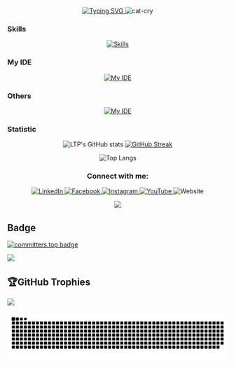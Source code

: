 <p align="center">
    <a href="https://git.io/typing-svg">
        <img src="https://readme-typing-svg.demolab.com?font=Fira+Code&weight=500&size=17&pause=1000&center=true&vCenter=true&repeat=false&width=435&lines=Just+a+dumb+%26+lazy+guy+passion+with+coding" alt="Typing SVG" />
    </a>
    <img src="https://github.com/user-attachments/assets/8fdff738-72e9-449a-8b55-a58a2342e6c2" alt="cat-cry" width="50" />
</p>

<h3>Skills</h3>

<p align="center">
    <a href="https://skillicons.dev/icons?i=c,cpp,solidity,java,js,html,css,python,nodejs,go,docker,react,spring">
        <img src="https://skillicons.dev/icons?i=c,cpp,cs,solidity,java,js,html,css,bootstrap,python,nodejs,go,react,spring,arduino,dotnet,tailwind,mysql,php,wordpress,nextjs,mongodb,postgres,django" alt="Skills" />
    </a>
</p>

<h3>My IDE</h3>

<p align="center">
    <a href="https://skillicons.dev/icons?i=vscode,visualstudio,remix,sublime,unity,pycharm">
        <img src="https://skillicons.dev/icons?i=vscode,visualstudio,remix,sublime,unity,pycharm,idea" alt="My IDE" />
    </a>
</p>

<h3>Others</h3>

<p align="center">
    <a href="https://skillicons.dev/icons?i=vscode,visualstudio,remix,sublime,unity,pycharm">
        <img src="https://skillicons.dev/icons?i=windows,gcp,figma,git,docker,ipfs" alt="My IDE" />
    </a>
</p>

<h3>Statistic</h3>

<p align="center">
    <img src="https://github-readme-stats.vercel.app/api?username=LTPPPP&show_icons=true&theme=tokyonight&hide_border=true" alt="LTP's GitHub stats" />
    <a href="https://git.io/streak-stats"><img src="https://github-readme-streak-stats.herokuapp.com?user=LTPPPP&theme=tokyonight&hide_border=true" alt="GitHub Streak" /></a>
</p>

<p align="center">
    <img src="https://github-readme-stats.vercel.app/api/top-langs/?username=LTPPPP&layout=compact&theme=radical&hide_border=true" alt="Top Langs" />
</p>

<h3 align="center">Connect with me:</h3>
<p align="center">
    <a href="https://www.linkedin.com/in/l%c3%a2m-t%e1%ba%a5n-ph%c3%a1t-36822524a/" target="blank">
        <img src="https://raw.githubusercontent.com/rahuldkjain/github-profile-readme-generator/master/src/images/icons/Social/linked-in-alt.svg" alt="LinkedIn" height="30" width="40" />
    </a>
    <a href="https://www.facebook.com/profile.php?id=100041724977557" target="blank">
        <img src="https://raw.githubusercontent.com/rahuldkjain/github-profile-readme-generator/master/src/images/icons/Social/facebook.svg" alt="Facebook" height="30" width="40" />
    </a>
    <a href="https://www.instagram.com/phatlam811/" target="blank">
        <img src="https://raw.githubusercontent.com/rahuldkjain/github-profile-readme-generator/master/src/images/icons/Social/instagram.svg" alt="Instagram" height="30" width="40" />
    </a>
    <a href="https://www.youtube.com/channel/UCOrENFVs4H3El9BRpVFfj3w" target="blank">
        <img src="https://raw.githubusercontent.com/rahuldkjain/github-profile-readme-generator/master/src/images/icons/Social/youtube.svg" alt="YouTube" height="30" width="40" />
    </a>    
    <a href="https://portfolio-lamtanphat.vercel.app/" target="blank" style="text-decoration:none;">
        <img src="https://edent.github.io/SuperTinyIcons/images/svg/chrome.svg" alt="Website" height="30" width="40" />
    </a>

<p align="center">
    <a href="https://discord.com/users/611488294978584585"><img src="https://lanyard.cnrad.dev/api/611488294978584585" /></a>
</p>

## Badge

[![committers.top badge](https://user-badge.committers.top/vietnam/LTPPPP.svg)](https://user-badge.committers.top/vietnam/LTPPPP)

[![](https://visitcount.itsvg.in/api?id=LTPPPP&label=Stalker&color=0&icon=5&pretty=false)](https://visitcount.itsvg.in)

## 🏆GitHub Trophies
![](https://github-profile-trophy.vercel.app/?username=LTPPPP&theme=nord&no-frame=true&no-bg=true&margin-w=4)


<picture>
  <source media="(prefers-color-scheme: dark)" srcset="https://raw.githubusercontent.com/LTPPPP/LTPPPP/output/github-snake-dark.svg" />
  <source media="(prefers-color-scheme: light)" srcset="https://raw.githubusercontent.com/LTPPPP/LTPPPP/output/github-snake.svg" />
  <img alt="github-snake" src="https://raw.githubusercontent.com/LTPPPP/LTPPPP/output/github-snake.svg" />
</picture>
